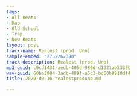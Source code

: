 ```yaml
---
tags:
- All Beats
- Rap
- Old School
- Trap
- New Beats
layout: post
track-name: Realest (prod. Uno)
sample-embed: "2752262390"
track-description: Realest (prod. Uno)
mp3-guid: c9cd1431-aedb-405d-980d-d1321ab2335b
wav-guid: 60ba3904-3adb-489f-a5c3-bc60b8918df4
title: 2020-09-16-realestproduno.md

---
```

